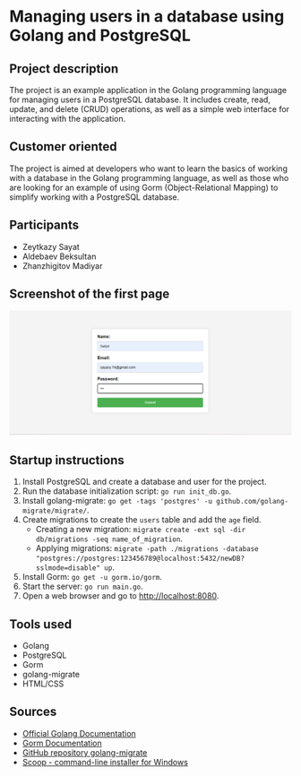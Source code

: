 # Managing users in a database using Golang and PostgreSQL

## Project description
The project is an example application in the Golang programming language for managing users in a PostgreSQL database. It includes create, read, update, and delete (CRUD) operations, as well as a simple web interface for interacting with the application.

## Customer oriented
The project is aimed at developers who want to learn the basics of working with a database in the Golang programming language, as well as those who are looking for an example of using Gorm (Object-Relational Mapping) to simplify working with a PostgreSQL database.

## Participants
- Zeytkazy Sayat
- Aldebaev Beksultan
- Zhanzhigitov Madiyar

## Screenshot of the first page
![Screenshot](https://github.com/Safyd-Zey/AP1/blob/main/image.png)

## Startup instructions
1. Install PostgreSQL and create a database and user for the project.
2. Run the database initialization script: `go run init_db.go`.
3. Install golang-migrate: `go get -tags 'postgres' -u github.com/golang-migrate/migrate/`.
4. Create migrations to create the `users` table and add the `age` field.
    - Creating a new migration: `migrate create -ext sql -dir db/migrations -seq name_of_migration`.
    - Applying migrations: `migrate -path ./migrations -database "postgres://postgres:123456789@localhost:5432/newDB?sslmode=disable" up`.
5. Install Gorm: `go get -u gorm.io/gorm`.
6. Start the server: `go run main.go`.
7. Open a web browser and go to [http://localhost:8080](http://localhost:8080).

## Tools used
- Golang
- PostgreSQL
- Gorm
- golang-migrate
- HTML/CSS

## Sources
- [Official Golang Documentation](https://golang.org/doc/)
- [Gorm Documentation](https://gorm.io/docs/)
- [GitHub repository golang-migrate](https://github.com/golang-migrate/migrate/)
- [Scoop - command-line installer for Windows](https://scoop.sh/)
